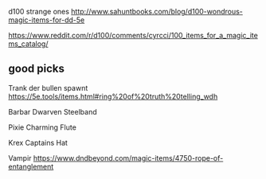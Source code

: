 
d100 strange ones
http://www.sahuntbooks.com/blog/d100-wondrous-magic-items-for-dd-5e

https://www.reddit.com/r/d100/comments/cyrcci/100_items_for_a_magic_items_catalog/


## good picks

Trank der bullen spawnt
https://5e.tools/items.html#ring%20of%20truth%20telling_wdh

Barbar
Dwarven Steelband

Pixie
Charming Flute

Krex
Captains Hat

Vampir
https://www.dndbeyond.com/magic-items/4750-rope-of-entanglement